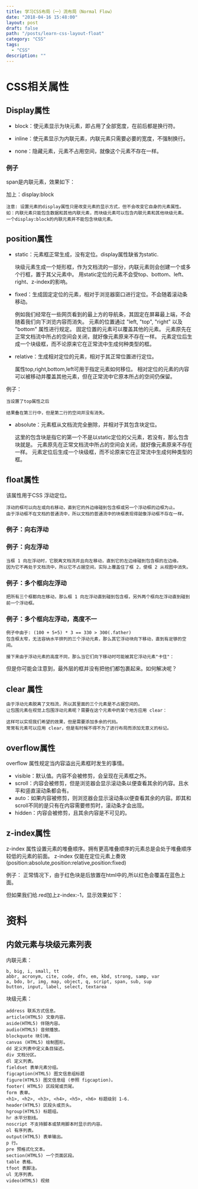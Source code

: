 ```yaml
---
title: 学习CSS布局（一）流布局（Normal Flow）
date: "2018-04-16 15:48:00"
layout: post
draft: false
path: "/posts/learn-css-layout-float"
category: "CSS"
tags:
  - "CSS"
description: ""
---
```


# CSS相关属性

## Display属性

* block：使元素显示为块元素，即占用了全部宽度，在前后都是换行符。

* inline：使元素显示为内联元素，内联元素只需要必要的宽度，不强制换行。

* none：隐藏元素，元素不占用空间，就像这个元素不存在一样。

### 例子

span是内联元素，效果如下：

<script async src="//jsrun.net/rUZKp/embed/result,html/light/"></script>

加上：display:block

<script async src="//jsrun.net/mUZKp/embed/result,html,css/light/"></script>

    注意: 设置元素的display属性只是改变元素的显示方式，但不会改变它自身的元素属性。
    如：内联元素只能包含数据和其他内联元素，而块级元素可以包含内联元素和其他块级元素。
    一个display:block的内联元素并不能包含块级元素。

## position属性

* static：元素框正常生成，没有定位。display属性缺省为static. 

    块级元素生成一个矩形框，作为文档流的一部分，内联元素则会创建一个或多个行框，置于其父元素中。
    用static定位的元素不会受top、bottom、left、right、z-index的影响。

* fixed：生成固定定位的元素，相对于浏览器窗口进行定位。不会随着滚动条移动。

    例如我们经常在一些网页看到的最上方的导航条，其固定在屏幕最上端，不会随着我们向下浏览内容而消失。
    元素的位置通过 "left, "top", "right" 以及 "bottom" 属性进行规定。 
    固定位置的元素可以覆盖其他的元素。 
    元素原先在正常文档流中所占的空间会关闭，就好像元素原来不存在一样。
    元素定位后生成一个块级框，而不论原来它在正常流中生成何种类型的框。

* relative：生成相对定位的元素，相对于其正常位置进行定位。 

    属性top,right,bottom,left可用于指定元素如何移位。
    相对定位的元素的内容可以被移动并覆盖其他元素，但在正常流中它原本所占的空间仍保留。

例子：

<script async src="//jsrun.net/RUZKp/embed/result,html,css/light/"></script>

    当设置了top属性之后

<script async src="//jsrun.net/MUZKp/embed/result,html,css/light/"></script>

    结果叠在第三行中，但是第二行的空间并没有消失。

* absolute：元素框从文档流完全删除，并相对于其包含块定位。

    这里的包含块是指它的第一个不是以static定位的父元素，若没有，那么包含块就是<html>。
    元素原先在正常文档流中所占的空间会关闭，就好像元素原来不存在一样。
    元素定位后生成一个块级框，而不论原来它在正常流中生成何种类型的框。

## float属性

该属性用于CSS 浮动定位。

    浮动的框可以向左或向右移动，直到它的外边缘碰到包含框或另一个浮动框的边框为止。
    由于浮动框不在文档的普通流中，所以文档的普通流中的块框表现得就像浮动框不存在一样。

### 例子：向右浮动
<script async src="//jsrun.net/k9ZKp/embed/result,html,css/light/"></script>

### 例子：向左浮动
<script async src="//jsrun.net/Y9ZKp/embed/result,html,css/light/"></script>

    当框 1 向左浮动时，它脱离文档流并且向左移动，直到它的左边缘碰到包含框的左边缘。
    因为它不再处于文档流中，所以它不占据空间，实际上覆盖住了框 2，使框 2 从视图中消失。

### 例子：多个框向左浮动
<script async src="//jsrun.net/i9ZKp/embed/result,html,css/light/"></script>

    把所有三个框都向左移动，那么框 1 向左浮动直到碰到包含框，另外两个框向左浮动直到碰到前一个浮动框。

### 例子：多个框向左浮动，高度不一
<script async src="//jsrun.net/q9ZKp/embed/result,html,css/light/"></script>

    例子中由于: (100 + 5+5) * 3 == 330 > 300(.father)
    包含框太窄，无法容纳水平排列的三个浮动元素，那么其它浮动块向下移动，直到有足够的空间。
    
    接下来由于浮动元素的高度不同，那么当它们向下移动时可能被其它浮动元素"卡住"：

但是你可能会注意到，最外层的框并没有把他们都包裹起来。如何解决呢？

## clear 属性

    由于浮动元素脱离了文档流，所以其里面的三个元素是不占据空间的。
    让包围元素在视觉上包围浮动元素呢？需要在这个元素中的某个地方应用 clear：

<script async src="//jsrun.net/89ZKp/embed/result,html,css/light/"></script>

    这样可以实现我们希望的效果，但是需要添加多余的代码。
    常常有元素可以应用 clear，但是有时候不得不为了进行布局而添加无意义的标记。

## overflow属性

overflow 属性规定当内容溢出元素框时发生的事情。

* visible：默认值。内容不会被修剪，会呈现在元素框之外。
* scroll：内容会被修剪，但是浏览器会显示滚动条以便查看其余的内容。且水平和竖直滚动条都会有。
* auto：如果内容被修剪，则浏览器会显示滚动条以便查看其余的内容。即其和scroll不同的是只有在内容需要修剪时，滚动条才会出现。
* hidden：内容会被修剪，且其余内容是不可见的。

## z-index属性

z-index 属性设置元素的堆叠顺序。拥有更高堆叠顺序的元素总是会处于堆叠顺序较低的元素的前面。 
z-index 仅能在定位元素上奏效(position:absolute,position:relative,position:fixed) 

例子：
正常情况下，由于红色块是后放置在html中的,所以红色会覆盖在蓝色上面。

<script async src="//jsrun.net/GeZKp/embed/result,css,html/light/"></script>

但如果我们给.red加上z-index:-1，显示效果如下：

<script async src="//jsrun.net/HeZKp/embed/result,css,html/light/"></script>


# 资料

## 内敛元素与块级元素列表

内联元素： 
```
b, big, i, small, tt 
abbr, acronym, cite, code, dfn, em, kbd, strong, samp, var 
a, bdo, br, img, map, object, q, script, span, sub, sup 
button, input, label, select, textarea 
```

块级元素：
```
address 联系方式信息。 
article(HTML5) 文章内容。 
aside(HTML5) 伴随内容。 
audio(HTML5) 音频播放。 
blockquote 块引用。 
canvas (HTML5) 绘制图形。 
dd 定义列表中定义条目描述。 
div 文档分区。 
dl 定义列表。 
fieldset 表单元素分组。 
figcaption(HTML5) 图文信息组标题 
figure(HTML5) 图文信息组 (参照 figcaption)。 
footer( HTML5) 区段尾或页尾。 
form 表单。 
<h1>, <h2>, <h3>, <h4>, <h5>, <h6> 标题级别 1-6. 
header(HTML5) 区段头或页头。 
hgroup(HTML5) 标题组。 
hr 水平分割线。 
noscript 不支持脚本或禁用脚本时显示的内容。 
ol 有序列表。 
output(HTML5) 表单输出。 
p 行。 
pre 预格式化文本。 
section(HTML5) 一个页面区段。 
table 表格。 
tfoot 表脚注。 
ul 无序列表。 
video(HTML5) 视频
```